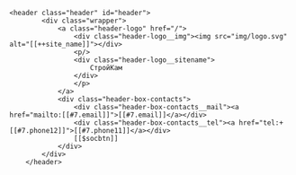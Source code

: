 	<header class="header" id="header">
			<div class="wrapper">
				<a class="header-logo" href="/">
					<div class="header-logo__img"><img src="img/logo.svg" alt="[[++site_name]]"></div>
					<p/>
					<div class="header-logo__sitename">
						СтройКам
					</div>
					</p>
				</a>
				<div class="header-box-contacts">
					<div class="header-box-contacts__mail"><a href="mailto:[[#7.email]]">[[#7.email]]</a></div>
					<div class="header-box-contacts__tel"><a href="tel:+[[#7.phone12]]">[[#7.phone11]]</a></div>
					[[$socbtn]]
				</div>
			</div>
		</header>
